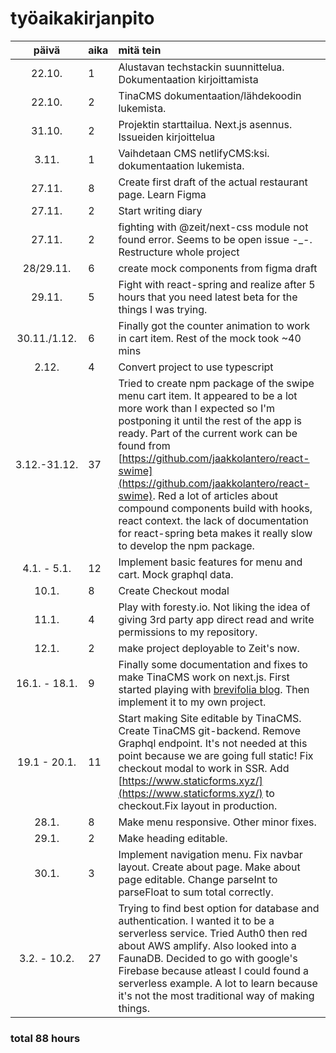 # työaikakirjanpito

|     päivä     | aika | mitä tein                                                                                                                                                                                                                                                                                                                                                                                                                                                                                      |
| :-----------: | :--- | :--------------------------------------------------------------------------------------------------------------------------------------------------------------------------------------------------------------------------------------------------------------------------------------------------------------------------------------------------------------------------------------------------------------------------------------------------------------------------------------------- |
|    22.10.     | 1    | Alustavan techstackin suunnittelua. Dokumentaation kirjoittamista                                                                                                                                                                                                                                                                                                                                                                                                                              |
|    22.10.     | 2    | TinaCMS dokumentaation/lähdekoodin lukemista.                                                                                                                                                                                                                                                                                                                                                                                                                                                  |
|    31.10.     | 2    | Projektin starttailua. Next.js asennus. Issueiden kirjoittelua                                                                                                                                                                                                                                                                                                                                                                                                                                 |
|     3.11.     | 1    | Vaihdetaan CMS netlifyCMS:ksi. dokumentaation lukemista.                                                                                                                                                                                                                                                                                                                                                                                                                                       |
|    27.11.     | 8    | Create first draft of the actual restaurant page. Learn Figma                                                                                                                                                                                                                                                                                                                                                                                                                                  |
|    27.11.     | 2    | Start writing diary                                                                                                                                                                                                                                                                                                                                                                                                                                                                            |
|    27.11.     | 2    | fighting with @zeit/next-css module not found error. Seems to be open issue -\_-. Restructure whole project                                                                                                                                                                                                                                                                                                                                                                                    |
|   28/29.11.   | 6    | create mock components from figma draft                                                                                                                                                                                                                                                                                                                                                                                                                                                        |
|    29.11.     | 5    | Fight with react-spring and realize after 5 hours that you need latest beta for the things I was trying.                                                                                                                                                                                                                                                                                                                                                                                       |
| 30.11./1.12.  | 6    | Finally got the counter animation to work in cart item. Rest of the mock took ~40 mins                                                                                                                                                                                                                                                                                                                                                                                                         |
|     2.12.     | 4    | Convert project to use typescript                                                                                                                                                                                                                                                                                                                                                                                                                                                              |
| 3.12.-31.12.  | 37   | Tried to create npm package of the swipe menu cart item. It appeared to be a lot more work than I expected so I'm postponing it until the rest of the app is ready. Part of the current work can be found from [https://github.com/jaakkolantero/react-swime](https://github.com/jaakkolantero/react-swime). Red a lot of articles about compound components build with hooks, react context. the lack of documentation for react-spring beta makes it really slow to develop the npm package. |
|  4.1. - 5.1.  | 12   | Implement basic features for menu and cart. Mock graphql data.                                                                                                                                                                                                                                                                                                                                                                                                                                 |
|     10.1.     | 8    | Create Checkout modal                                                                                                                                                                                                                                                                                                                                                                                                                                                                          |
|     11.1.     | 4    | Play with foresty.io. Not liking the idea of giving 3rd party app direct read and write permissions to my repository.                                                                                                                                                                                                                                                                                                                                                                          |
|     12.1.     | 2    | make project deployable to Zeit's now.                                                                                                                                                                                                                                                                                                                                                                                                                                                         |
| 16.1. - 18.1. | 9    | Finally some documentation and fixes to make TinaCMS work on next.js. First started playing with [brevifolia blog](https://github.com/kendallstrautman/brevifolia-next-tinacms). Then implement it to my own project.                                                                                                                                                                                                                                                                          |
| 19.1 - 20.1.  | 11   | Start making Site editable by TinaCMS. Create TinaCMS git-backend. Remove Graphql endpoint. It's not needed at this point because we are going full static! Fix checkout modal to work in SSR. Add [https://www.staticforms.xyz/](https://www.staticforms.xyz/) to checkout.Fix layout in production.                                                                                                                                                                                          |
|     28.1.     | 8    | Make menu responsive. Other minor fixes.                                                                                                                                                                                                                                                                                                                                                                                                                                                       |
|     29.1.     | 2    | Make heading editable.                                                                                                                                                                                                                                                                                                                                                                                                                                                                         |
|     30.1.     | 3    | Implement navigation menu. Fix navbar layout. Create about page. Make about page editable. Change parseInt to parseFloat to sum total correctly.                                                                                                                                                                                                                                                                                                                                               |
| 3.2. - 10.2.  | 27   | Trying to find best option for database and authentication. I wanted it to be a serverless service. Tried Auth0 then red about AWS amplify. Also looked into a FaunaDB. Decided to go with google's Firebase because atleast I could found a serverless example. A lot to learn because it's not the most traditional way of making things.                                                                                                                                                    |

### total 88 hours
